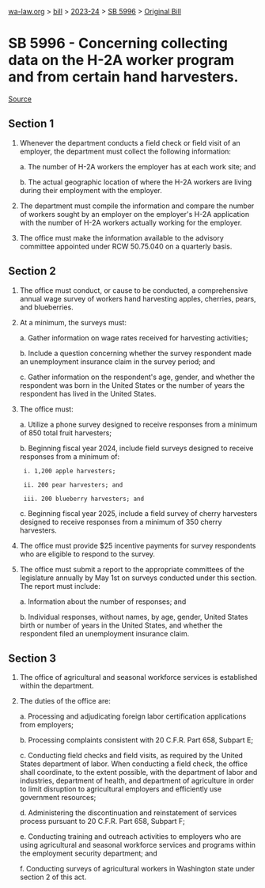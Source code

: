 [wa-law.org](/) > [bill](/bill/) > [2023-24](/bill/2023-24/) > [SB 5996](/bill/2023-24/sb/5996/) > [Original Bill](/bill/2023-24/sb/5996/1/)

# SB 5996 - Concerning collecting data on the H-2A worker program and from certain hand harvesters.

[Source](http://lawfilesext.leg.wa.gov/biennium/2023-24/Pdf/Bills/Senate%20Bills/5996.pdf)

## Section 1
1. Whenever the department conducts a field check or field visit of an employer, the department must collect the following information:

    a. The number of H-2A workers the employer has at each work site; and

    b. The actual geographic location of where the H-2A workers are living during their employment with the employer.

2. The department must compile the information and compare the number of workers sought by an employer on the employer's H-2A application with the number of H-2A workers actually working for the employer.

3. The office must make the information available to the advisory committee appointed under RCW 50.75.040 on a quarterly basis.

## Section 2
1. The office must conduct, or cause to be conducted, a comprehensive annual wage survey of workers hand harvesting apples, cherries, pears, and blueberries.

2. At a minimum, the surveys must:

    a. Gather information on wage rates received for harvesting activities;

    b. Include a question concerning whether the survey respondent made an unemployment insurance claim in the survey period; and

    c. Gather information on the respondent's age, gender, and whether the respondent was born in the United States or the number of years the respondent has lived in the United States.

3. The office must:

    a. Utilize a phone survey designed to receive responses from a minimum of 850 total fruit harvesters;

    b. Beginning fiscal year 2024, include field surveys designed to receive responses from a minimum of:

        i. 1,200 apple harvesters;

        ii. 200 pear harvesters; and

        iii. 200 blueberry harvesters; and

    c. Beginning fiscal year 2025, include a field survey of cherry harvesters designed to receive responses from a minimum of 350 cherry harvesters.

4. The office must provide $25 incentive payments for survey respondents who are eligible to respond to the survey.

5. The office must submit a report to the appropriate committees of the legislature annually by May 1st on surveys conducted under this section. The report must include:

    a. Information about the number of responses; and

    b. Individual responses, without names, by age, gender, United States birth or number of years in the United States, and whether the respondent filed an unemployment insurance claim.

## Section 3
1. The office of agricultural and seasonal workforce services is established within the department.

2. The duties of the office are:

    a. Processing and adjudicating foreign labor certification applications from employers;

    b. Processing complaints consistent with 20 C.F.R. Part 658, Subpart E;

    c. Conducting field checks and field visits, as required by the United States department of labor. When conducting a field check, the office shall coordinate, to the extent possible, with the department of labor and industries, department of health, and department of agriculture in order to limit disruption to agricultural employers and efficiently use government resources;

    d. Administering the discontinuation and reinstatement of services process pursuant to 20 C.F.R. Part 658, Subpart F;

    e. Conducting training and outreach activities to employers who are using agricultural and seasonal workforce services and programs within the employment security department; and

    f. Conducting surveys of agricultural workers in Washington state under section 2 of this act.
